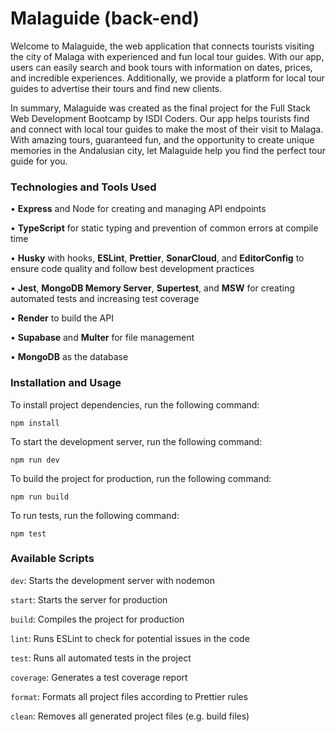 # Malaguide (back-end)

Welcome to Malaguide, the web application that connects tourists visiting the city of Malaga with experienced and fun local tour guides. With our app, users can easily search and book tours with information on dates, prices, and incredible experiences. Additionally, we provide a platform for local tour guides to advertise their tours and find new clients.

In summary, Malaguide was created as the final project for the Full Stack Web Development Bootcamp by ISDI Coders. Our app helps tourists find and connect with local tour guides to make the most of their visit to Malaga. With amazing tours, guaranteed fun, and the opportunity to create unique memories in the Andalusian city, let Malaguide help you find the perfect tour guide for you.

### Technologies and Tools Used

• **Express** and Node for creating and managing API endpoints

• **TypeScript** for static typing and prevention of common errors at compile time

• **Husky** with hooks, **ESLint**, **Prettier**, **SonarCloud**, and **EditorConfig** to ensure code quality and follow best development practices

• **Jest**, **MongoDB Memory Server**, **Supertest**, and **MSW** for creating automated tests and increasing test coverage

• **Render** to build the API

• **Supabase** and **Multer** for file management

• **MongoDB** as the database

### Installation and Usage

To install project dependencies, run the following command:

`npm install`

To start the development server, run the following command:

`npm run dev`

To build the project for production, run the following command:

`npm run build`

To run tests, run the following command:

`npm test`
### Available Scripts

`dev`: Starts the development server with nodemon

`start`: Starts the server for production

`build`: Compiles the project for production

`lint`: Runs ESLint to check for potential issues in the code

`test`: Runs all automated tests in the project

`coverage`: Generates a test coverage report

`format`: Formats all project files according to Prettier rules

`clean`: Removes all generated project files (e.g. build files)
